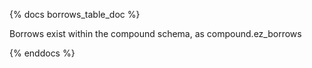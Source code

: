 {% docs borrows_table_doc %}

Borrows exist within the compound schema, as compound.ez_borrows

{% enddocs %}